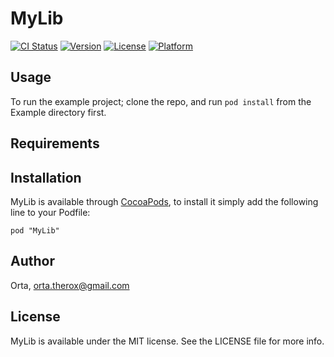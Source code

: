 # MyLib

[![CI Status](http://img.shields.io/travis/Orta/MyLib.svg?style=flat)](https://travis-ci.org/Orta/MyLib)
[![Version](https://img.shields.io/cocoapods/v/MyLib.svg?style=flat)](http://cocoadocs.org/docsets/MyLib)
[![License](https://img.shields.io/cocoapods/l/MyLib.svg?style=flat)](http://cocoadocs.org/docsets/MyLib)
[![Platform](https://img.shields.io/cocoapods/p/MyLib.svg?style=flat)](http://cocoadocs.org/docsets/MyLib)

## Usage

To run the example project; clone the repo, and run `pod install` from the Example directory first.

## Requirements

## Installation

MyLib is available through [CocoaPods](http://cocoapods.org), to install
it simply add the following line to your Podfile:

    pod "MyLib"

## Author

Orta, orta.therox@gmail.com

## License

MyLib is available under the MIT license. See the LICENSE file for more info.

